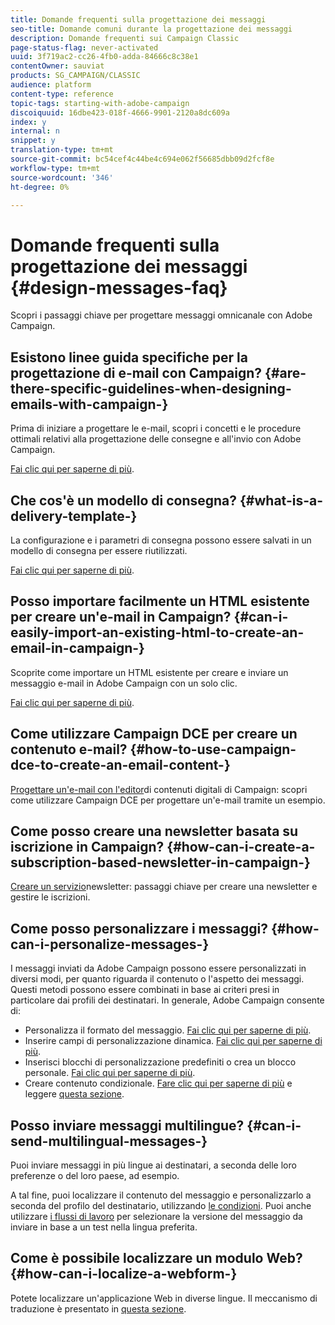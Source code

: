 ```yaml
---
title: Domande frequenti sulla progettazione dei messaggi
seo-title: Domande comuni durante la progettazione dei messaggi
description: Domande frequenti sui Campaign Classic
page-status-flag: never-activated
uuid: 3f719ac2-cc26-4fb0-adda-84666c8c38e1
contentOwner: sauviat
products: SG_CAMPAIGN/CLASSIC
audience: platform
content-type: reference
topic-tags: starting-with-adobe-campaign
discoiquuid: 16dbe423-018f-4666-9901-2120a8dc609a
index: y
internal: n
snippet: y
translation-type: tm+mt
source-git-commit: bc54cef4c44be4c694e062f56685dbb09d2fcf8e
workflow-type: tm+mt
source-wordcount: '346'
ht-degree: 0%

---
```



# Domande frequenti sulla progettazione dei messaggi {#design-messages-faq}

Scopri i passaggi chiave per progettare messaggi omnicanale con  Adobe Campaign.

## Esistono linee guida specifiche per la progettazione di e-mail con Campaign? {#are-there-specific-guidelines-when-designing-emails-with-campaign-}

Prima di iniziare a progettare le e-mail, scopri i concetti e le procedure ottimali relativi alla progettazione delle consegne e all&#39;invio con  Adobe Campaign.

[Fai clic qui per saperne di più](../../delivery/using/delivery-best-practices.md).

## Che cos&#39;è un modello di consegna? {#what-is-a-delivery-template-}

La configurazione e i parametri di consegna possono essere salvati in un modello di consegna per essere riutilizzati.

[Fai clic qui per saperne di più](../../delivery/using/about-templates.md).

## Posso importare facilmente un HTML esistente per creare un&#39;e-mail in Campaign? {#can-i-easily-import-an-existing-html-to-create-an-email-in-campaign-}

Scoprite come importare un HTML esistente per creare e inviare un messaggio e-mail in  Adobe Campaign con un solo clic.

[Fai clic qui per saperne di più](../../delivery/using/defining-the-email-content.md#message-content).

## Come utilizzare Campaign DCE per creare un contenuto e-mail? {#how-to-use-campaign-dce-to-create-an-email-content-}

[Progettare un&#39;e-mail con l&#39;editor](../../web/using/use-case--creating-an-email-delivery.md)di contenuti digitali di Campaign: scopri come utilizzare Campaign DCE per progettare un&#39;e-mail tramite un esempio.

## Come posso creare una newsletter basata su iscrizione in Campaign? {#how-can-i-create-a-subscription-based-newsletter-in-campaign-}

[Creare un servizio](../../delivery/using/managing-subscriptions.md)newsletter: passaggi chiave per creare una newsletter e gestire le iscrizioni.

## Come posso personalizzare i messaggi? {#how-can-i-personalize-messages-}

I messaggi inviati da  Adobe Campaign possono essere personalizzati in diversi modi, per quanto riguarda il contenuto o l&#39;aspetto dei messaggi. Questi metodi possono essere combinati in base ai criteri presi in particolare dai profili dei destinatari. In generale,  Adobe Campaign consente di:

* Personalizza il formato del messaggio. [Fai clic qui per saperne di più](../../delivery/using/defining-the-email-content.md#message-content).
* Inserire campi di personalizzazione dinamica. [Fai clic qui per saperne di più](../../delivery/using/personalization-fields.md).
* Inserisci blocchi di personalizzazione predefiniti o crea un blocco personale. [Fai clic qui per saperne di più](../../delivery/using/personalization-blocks.md).
* Creare contenuto condizionale. [Fare clic qui per saperne di più](../../delivery/using/conditional-content.md) e leggere [questa sezione](../../delivery/using/conditional-content.md).

## Posso inviare messaggi multilingue? {#can-i-send-multilingual-messages-}

Puoi inviare messaggi in più lingue ai destinatari, a seconda delle loro preferenze o del loro paese, ad esempio.

A tal fine, puoi localizzare il contenuto del messaggio e personalizzarlo a seconda del profilo del destinatario, utilizzando [le condizioni](../../delivery/using/conditional-content.md). Puoi anche utilizzare [i flussi di lavoro](../../workflow/using/split.md) per selezionare la versione del messaggio da inviare in base a un test nella lingua preferita.

## Come è possibile localizzare un modulo Web? {#how-can-i-localize-a-webform-}

Potete localizzare un&#39;applicazione Web in diverse lingue. Il meccanismo di traduzione è presentato in [questa sezione](../../web/using/translating-a-web-form.md).
